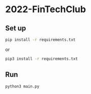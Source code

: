 # 2022-FinTechClub

## Set up

```bash
pip install -r requirements.txt
```

or

```bash
pip3 install -r requirements.txt
```

## Run

```bash
python3 main.py
```
